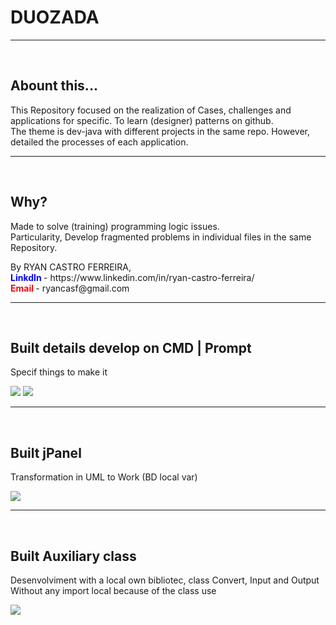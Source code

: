 <h1>DUOZADA</h1>
<p></p>

<hr><br>
<h2>Abount this...</h2>
<p>This Repository focused on the realization of Cases, challenges and applications for specific. To learn (designer) patterns on github.<br>
The theme is dev-java with different projects in the same repo. However, detailed the processes of each application.</p>

<hr><br>
<h2>Why?</h2>
<p>Made to solve (training) programming logic issues.<br>
Particularity, Develop fragmented problems in individual files in the same Repository.</p>
By RYAN CASTRO FERREIRA,<br>
<b style="color: blue;">LinkdIn </b>- https://www.linkedin.com/in/ryan-castro-ferreira/ <br>
<b style="color: red;">Email </b>- ryancasf@gmail.com <br>

<hr><br>
<h2>Built details develop on CMD | Prompt</h2>
<p>Specif things to make it</p>
<img src="img/ScreenS-InnerScanner-on-CMD.PNG">
<img src="img/ScreenS-Param-on-CMD.PNG">

<hr><br>
<h2>Built jPanel</h2>
<p>Transformation in UML to Work (BD local var)</p>
<img src="reservaHotelaria/astah/Diagrama de Classes.PNG">

<hr><br>
<h2>Built Auxiliary class</h2>
<p>Desenvolviment with a local own bibliotec, class Convert, Input and Output<br>
Without any import local because of the class use</p>
<img src="Controle_empresa(ClassesAuxiliares)/Astah/ScreenS-ClasseDiagram.PNG">